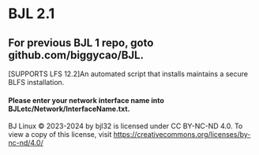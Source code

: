 # BJL 2.1
## For previous BJL 1 repo, goto github.com/biggycao/BJL.
[SUPPORTS LFS 12.2]An automated script that installs maintains a secure BLFS installation.
#### Please enter your network interface name into BJLetc/Network/InterfaceName.txt.

BJ Linux © 2023-2024 by bjl32 is licensed under CC BY-NC-ND 4.0. To view a copy of this license, visit https://creativecommons.org/licenses/by-nc-nd/4.0/

